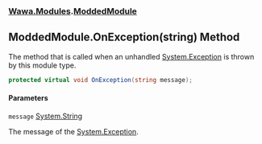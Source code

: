 ### [Wawa.Modules](Wawa.Modules.md 'Wawa.Modules').[ModdedModule](ModdedModule.md 'Wawa.Modules.ModdedModule')

## ModdedModule.OnException(string) Method

The method that is called when an unhandled [System.Exception](https://docs.microsoft.com/en-us/dotnet/api/System.Exception 'System.Exception') is thrown by this module type.

```csharp
protected virtual void OnException(string message);
```
#### Parameters

<a name='Wawa.Modules.ModdedModule.OnException(string).message'></a>

`message` [System.String](https://docs.microsoft.com/en-us/dotnet/api/System.String 'System.String')

The message of the [System.Exception](https://docs.microsoft.com/en-us/dotnet/api/System.Exception 'System.Exception').